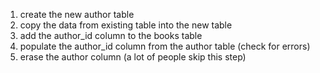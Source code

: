 1. create the new author table
2. copy the data from existing table into the new table
3. add the author_id column to the books table
4. populate the author_id column from the author table (check for errors)
5. erase the author column (a lot of people skip this step)